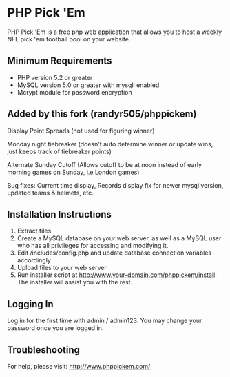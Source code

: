 # PHP Pick 'Em

PHP Pick 'Em is a free php web application that allows you to host a weekly NFL pick 'em football pool on your website.

## Minimum Requirements

* PHP version 5.2 or greater
* MySQL version 5.0 or greater with mysqli enabled
* Mcrypt module for password encryption

## Added by this fork (randyr505/phppickem)

Display Point Spreads (not used for figuring winner)

Monday night tiebreaker (doesn't auto determine winner or update wins, just keeps track of tiebreaker points)

Alternate Sunday Cutoff (Allows cutoff to be at noon instead of early morning games on Sunday, i.e London games)

Bug fixes: Current time display, Records display fix for newer mysql version, updated teams & helmets, etc.

## Installation Instructions

1. Extract files
2. Create a MySQL database on your web server, as well as a MySQL user who has all privileges for accessing and modifying it.
3. Edit /includes/config.php and update database connection variables accordingly
4. Upload files to your web server
5. Run installer script at http://www.your-domain.com/phppickem/install.  The installer will assist you with the rest.

## Logging In

Log in for the first time with admin / admin123.  You may change your password once you are logged in.

## Troubleshooting
For help, please visit: http://www.phppickem.com/
